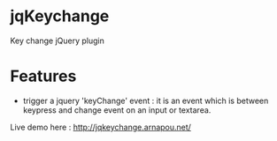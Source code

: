 jqKeychange
===========

Key change jQuery plugin

Features
========

* trigger a jquery 'keyChange' event : it is an event which is between keypress and change event on an input or textarea.

Live demo here : http://jqkeychange.arnapou.net/
